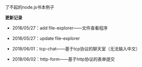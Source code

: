 了不起的node.js书本例子



**更新记录**

- 2018/05/27：add file-explorer——文件查看程序

- 2018/05/27：update file-explorer

- 2018/06/01：tcp-chat——基于tcp协议的聊天室（无法输入中文）

- 2018/06/02：http-form——基于http协议的表单提交

  ​

